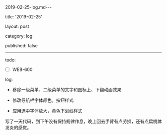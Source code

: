 2019-02-25-log.md---

title: '2019-02-25'

layout: post

category: log

published: false

---

todo:

- [ ] WEB-600

log:

+ 移除一级菜单、二级菜单的文字和图标上、下翻动画效果

+ 修改导航栏字体颜色，按钮样式

+ 应用选中字体放大，黄色下划线样式

写了一天代码，到下午没有保持规律作息，晚上回去手臂有点劳损，还有点扁桃体发炎的感觉。
